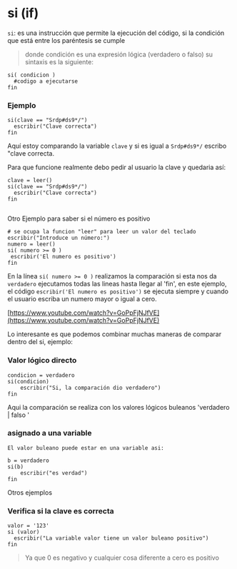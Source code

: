 # si (if)
`si`: es una instrucción que permite la ejecución del código, si la condición que está entre los paréntesis se cumple
> donde condición es una expresión lógica (verdadero o falso)
su sintaxis es la siguiente:

```
si( condicion )
  #codigo a ejecutarse
fin
```
### Ejemplo


```
si(clave == "Srdp#ds9*/")
  escribir("Clave correcta")
fin
```

Aquí estoy comparando la variable  ```clave``` y si es igual a ```Srdp#ds9*/``` escribo "clave correcta.

Para que funcione realmente debo pedir al usuario la clave y quedaria así:
```
clave = leer()
si(clave == "Srdp#ds9*/")
  escribir("Clave correcta")
fin


```


Otro Ejemplo para saber si el número es positivo



```
# se ocupa la funcion "leer" para leer un valor del teclado
escribir("Introduce un número:")
numero = leer()
si( numero >= 0 )
 escribir('El numero es positivo') 
fin
```
En la línea `si( numero >= 0 )` realizamos la comparación si esta nos da `verdadero` ejecutamos todas las lineas hasta llegar al 'fin', en este ejemplo, el código `escribir('El numero es positivo')` se ejecuta siempre y cuando el usuario escriba un numero mayor o igual a cero.

[https://www.youtube.com/watch?v=GoPpFjNJfVE](https://www.youtube.com/watch?v=GoPpFjNJfVE)

Lo interesante es que podemos combinar muchas maneras de comparar dentro del si, ejemplo: 

### Valor lógico directo
```
condicion = verdadero
si(condicion)
    escribir("Si, la comparación dio verdadero")
fin
```
Aqui la comparación se realiza con los valores lógicos buleanos 'verdadero | falso '   


### asignado a una variable
```
El valor buleano puede estar en una variable asi: 

b = verdadero
si(b)
    escribir("es verdad")
fin
```
Otros ejemplos

### Verifica si la clave es correcta
```
valor = '123'
si (valor) 
  escribir("La variable valor tiene un valor buleano positivo")
fin
```
> Ya que 0 es negativo y cualquier cosa diferente a cero es positivo




